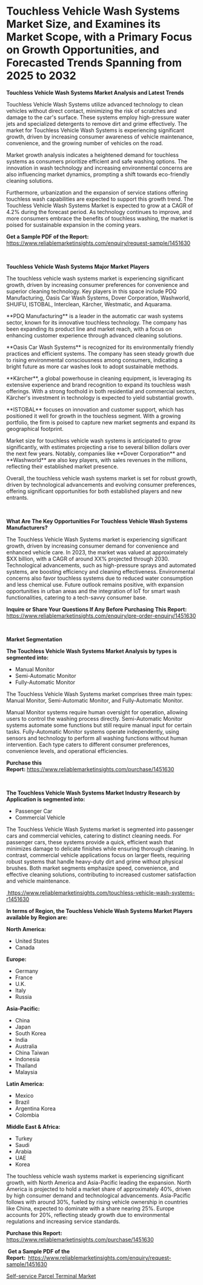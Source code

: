 <p><h1>Touchless Vehicle Wash Systems Market Size, and Examines its Market Scope, with a Primary Focus on Growth Opportunities, and Forecasted Trends Spanning from 2025 to 2032</h1></p><p><strong>Touchless Vehicle Wash Systems Market Analysis and Latest Trends</strong></p>
<p><p>Touchless Vehicle Wash Systems utilize advanced technology to clean vehicles without direct contact, minimizing the risk of scratches and damage to the car's surface. These systems employ high-pressure water jets and specialized detergents to remove dirt and grime effectively. The market for Touchless Vehicle Wash Systems is experiencing significant growth, driven by increasing consumer awareness of vehicle maintenance, convenience, and the growing number of vehicles on the road.</p><p>Market growth analysis indicates a heightened demand for touchless systems as consumers prioritize efficient and safe washing options. The innovation in wash technology and increasing environmental concerns are also influencing market dynamics, prompting a shift towards eco-friendly cleaning solutions. </p><p>Furthermore, urbanization and the expansion of service stations offering touchless wash capabilities are expected to support this growth trend. The Touchless Vehicle Wash Systems Market is expected to grow at a CAGR of 4.2% during the forecast period. As technology continues to improve, and more consumers embrace the benefits of touchless washing, the market is poised for sustainable expansion in the coming years.</p></p>
<p><strong>Get a Sample PDF of the Report:&nbsp;</strong> <a href="https://www.reliablemarketinsights.com/enquiry/request-sample/1451630?utm_campaign=1558&utm_medium=2&utm_source=Github&utm_content=ia&utm_term=11042025&utm_id=touchless-vehicle-wash-systems">https://www.reliablemarketinsights.com/enquiry/request-sample/1451630</a></p>
<p>&nbsp;</p>
<p><strong>Touchless Vehicle Wash Systems Major Market Players</strong></p>
<p><p>The touchless vehicle wash systems market is experiencing significant growth, driven by increasing consumer preferences for convenience and superior cleaning technology. Key players in this space include PDQ Manufacturing, Oasis Car Wash Systems, Dover Corporation, Washworld, SHUIFU, ISTOBAL, Interclean, Kärcher, Westmatic, and Aquarama. </p><p>**PDQ Manufacturing** is a leader in the automatic car wash systems sector, known for its innovative touchless technology. The company has been expanding its product line and market reach, with a focus on enhancing customer experience through advanced cleaning solutions.</p><p>**Oasis Car Wash Systems** is recognized for its environmentally friendly practices and efficient systems. The company has seen steady growth due to rising environmental consciousness among consumers, indicating a bright future as more car washes look to adopt sustainable methods.</p><p>**Kärcher**, a global powerhouse in cleaning equipment, is leveraging its extensive experience and brand recognition to expand its touchless wash offerings. With a strong foothold in both residential and commercial sectors, Kärcher's investment in technology is expected to yield substantial growth.</p><p>**ISTOBAL** focuses on innovation and customer support, which has positioned it well for growth in the touchless segment. With a growing portfolio, the firm is poised to capture new market segments and expand its geographical footprint.</p><p>Market size for touchless vehicle wash systems is anticipated to grow significantly, with estimates projecting a rise to several billion dollars over the next few years. Notably, companies like **Dover Corporation** and **Washworld** are also key players, with sales revenues in the millions, reflecting their established market presence. </p><p>Overall, the touchless vehicle wash systems market is set for robust growth, driven by technological advancements and evolving consumer preferences, offering significant opportunities for both established players and new entrants.</p></p>
<p>&nbsp;</p>
<p><strong>What Are The Key Opportunities For Touchless Vehicle Wash Systems Manufacturers?</strong></p>
<p><p>The Touchless Vehicle Wash Systems market is experiencing significant growth, driven by increasing consumer demand for convenience and enhanced vehicle care. In 2023, the market was valued at approximately $XX billion, with a CAGR of around XX% projected through 2030. Technological advancements, such as high-pressure sprays and automated systems, are boosting efficiency and cleaning effectiveness. Environmental concerns also favor touchless systems due to reduced water consumption and less chemical use. Future outlook remains positive, with expansion opportunities in urban areas and the integration of IoT for smart wash functionalities, catering to a tech-savvy consumer base.</p></p>
<p><strong>Inquire or Share Your Questions If Any Before Purchasing This Report:</strong> <a href="https://www.reliablemarketinsights.com/enquiry/pre-order-enquiry/1451630?utm_campaign=1558&utm_medium=2&utm_source=Github&utm_content=ia&utm_term=11042025&utm_id=touchless-vehicle-wash-systems">https://www.reliablemarketinsights.com/enquiry/pre-order-enquiry/1451630</a></p>
<p>&nbsp;</p>
<p><strong>Market Segmentation</strong></p>
<p><strong>The Touchless Vehicle Wash Systems Market Analysis by types is segmented into:</strong></p>
<p><ul><li>Manual Monitor</li><li>Semi-Automatic Monitor</li><li>Fully-Automatic Monitor</li></ul></p>
<p><p>The Touchless Vehicle Wash Systems market comprises three main types: Manual Monitor, Semi-Automatic Monitor, and Fully-Automatic Monitor. </p><p>Manual Monitor systems require human oversight for operation, allowing users to control the washing process directly. Semi-Automatic Monitor systems automate some functions but still require manual input for certain tasks. Fully-Automatic Monitor systems operate independently, using sensors and technology to perform all washing functions without human intervention. Each type caters to different consumer preferences, convenience levels, and operational efficiencies.</p></p>
<p><strong>Purchase this Report:&nbsp;</strong><a href="https://www.reliablemarketinsights.com/purchase/1451630?utm_campaign=1558&utm_medium=2&utm_source=Github&utm_content=ia&utm_term=11042025&utm_id=touchless-vehicle-wash-systems">https://www.reliablemarketinsights.com/purchase/1451630</a></p>
<p>&nbsp;</p>
<p><strong>The Touchless Vehicle Wash Systems Market Industry Research by Application is segmented into:</strong></p>
<p><ul><li>Passenger Car</li><li>Commercial Vehicle</li></ul></p>
<p><p>The Touchless Vehicle Wash Systems market is segmented into passenger cars and commercial vehicles, catering to distinct cleaning needs. For passenger cars, these systems provide a quick, efficient wash that minimizes damage to delicate finishes while ensuring thorough cleaning. In contrast, commercial vehicle applications focus on larger fleets, requiring robust systems that handle heavy-duty dirt and grime without physical brushes. Both market segments emphasize speed, convenience, and effective cleaning solutions, contributing to increased customer satisfaction and vehicle maintenance.</p></p>
<p><a href="https://www.reliablemarketinsights.com/touchless-vehicle-wash-systems-r1451630?utm_campaign=1558&utm_medium=2&utm_source=Github&utm_content=ia&utm_term=11042025&utm_id=touchless-vehicle-wash-systems">&nbsp;https://www.reliablemarketinsights.com/touchless-vehicle-wash-systems-r1451630</a></p>
<p><strong>In terms of Region, the Touchless Vehicle Wash Systems Market Players available by Region are:</strong></p>
<p>
    <p> <strong> North America: </strong>
        <ul>
            <li>United States</li>
            <li>Canada</li>
        </ul>
        </p> 
    <p> <strong> Europe: </strong>
        <ul>
            <li>Germany</li>
            <li>France</li>
            <li>U.K.</li>
            <li>Italy</li>
            <li>Russia</li>
        </ul>
        </p> 
    <p> <strong> Asia-Pacific: </strong>
        <ul>
            <li>China</li>
            <li>Japan</li>
            <li>South Korea</li>
            <li>India</li>
            <li>Australia</li>
            <li>China Taiwan</li>
            <li>Indonesia</li>
            <li>Thailand</li>
            <li>Malaysia</li>
        </ul>
        </p> 
    <p> <strong> Latin America: </strong>
        <ul>
            <li>Mexico</li>
            <li>Brazil</li>
            <li>Argentina Korea</li>
            <li>Colombia</li>
        </ul>
        </p> 
    <p> <strong> Middle East & Africa: </strong>
        <ul>
            <li>Turkey</li>
            <li>Saudi</li>
            <li>Arabia</li>
            <li>UAE</li>
            <li>Korea</li>
        </ul>
    </p>
    </p>
<p><p>The touchless vehicle wash systems market is experiencing significant growth, with North America and Asia-Pacific leading the expansion. North America is projected to hold a market share of approximately 40%, driven by high consumer demand and technological advancements. Asia-Pacific follows with around 30%, fueled by rising vehicle ownership in countries like China, expected to dominate with a share nearing 25%. Europe accounts for 20%, reflecting steady growth due to environmental regulations and increasing service standards.</p></p>
<p><strong>Purchase this Report: </strong><a href="https://www.reliablemarketinsights.com/purchase/1451630?utm_campaign=1558&utm_medium=2&utm_source=Github&utm_content=ia&utm_term=11042025&utm_id=touchless-vehicle-wash-systems">https://www.reliablemarketinsights.com/purchase/1451630</a></p>
<p>&nbsp;<strong>Get a Sample PDF of the Report:&nbsp;&nbsp;</strong><a href="https://www.reliablemarketinsights.com/enquiry/request-sample/1451630?utm_campaign=1558&utm_medium=2&utm_source=Github&utm_content=ia&utm_term=11042025&utm_id=touchless-vehicle-wash-systems">https://www.reliablemarketinsights.com/enquiry/request-sample/1451630</a></p>
<p><strong></strong></p>
<p><p><a href="https://github.com/AKSHATREPORTPRIME/Market-Research-Report-List-7/blob/main/self-service-parcel-terminal-market.md?utm_campaign=1558&utm_medium=2&utm_source=Github&utm_content=ia&utm_term=11042025&utm_id=touchless-vehicle-wash-systems">Self-service Parcel Terminal Market</a></p></p>